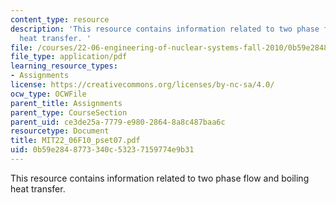 ```yaml
---
content_type: resource
description: 'This resource contains information related to two phase flow and boiling
  heat transfer. '
file: /courses/22-06-engineering-of-nuclear-systems-fall-2010/0b59e2848773340c53237159774e9b31_MIT22_06F10_pset07.pdf
file_type: application/pdf
learning_resource_types:
- Assignments
license: https://creativecommons.org/licenses/by-nc-sa/4.0/
ocw_type: OCWFile
parent_title: Assignments
parent_type: CourseSection
parent_uid: ce3de25a-7779-e980-2864-8a8c487baa6c
resourcetype: Document
title: MIT22_06F10_pset07.pdf
uid: 0b59e284-8773-340c-5323-7159774e9b31
---
```

This resource contains information related to two phase flow and boiling heat transfer. 